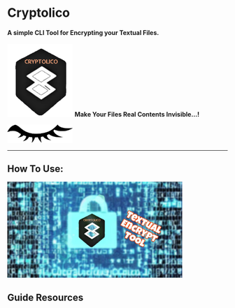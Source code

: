 # Cryptolico
#### A simple CLI Tool for Encrypting your Textual Files.

<img src="\icon\Designs Store\4. Transparent Icon.png" alt="4. Transparent Icon" width="150" style="margin:0"> **Make Your Files Real Contents Invisible...!**

<img src="\icon\Designs Store\5. Eye.png" alt="t. Eye.png" width="150" style="margin:0">

------------------------



## How To Use:
<a href="https://youtu.be/6lIwfKneE9k?feature=shared" target="_blank">
  <img src="/icon/Designs Store/7. Thumbanil.jpg" alt="Watch the video" width="400" height="220">
</a>


## Guide Resources